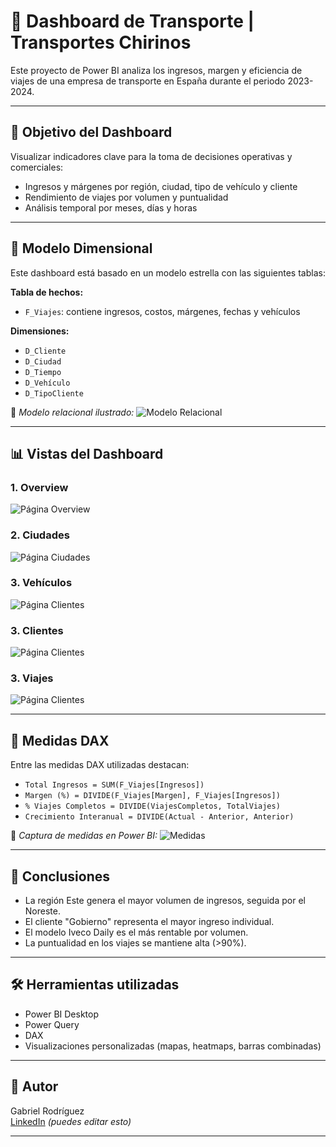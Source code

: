 # 🚚 Dashboard de Transporte | Transportes Chirinos

Este proyecto de Power BI analiza los ingresos, margen y eficiencia de viajes de una empresa de transporte en España durante el periodo 2023-2024.

---

## 🎯 Objetivo del Dashboard

Visualizar indicadores clave para la toma de decisiones operativas y comerciales:

- Ingresos y márgenes por región, ciudad, tipo de vehículo y cliente
- Rendimiento de viajes por volumen y puntualidad
- Análisis temporal por meses, días y horas

---

## 🧱 Modelo Dimensional

Este dashboard está basado en un modelo estrella con las siguientes tablas:

**Tabla de hechos:**
- `F_Viajes`: contiene ingresos, costos, márgenes, fechas y vehículos

**Dimensiones:**
- `D_Cliente`
- `D_Ciudad`
- `D_Tiempo`
- `D_Vehículo`
- `D_TipoCliente`

📌 *Modelo relacional ilustrado:*
![Modelo Relacional](./modelo_relacional.png)

---

## 📊 Vistas del Dashboard

### 1. Overview
![Página Overview](./01.overview.png)

### 2. Ciudades
![Página Ciudades](./02.ciudades.png)

### 3. Vehículos
![Página Clientes](./03.vehiculos.png)

### 3. Clientes
![Página Clientes](./04.clientes.png)

### 3. Viajes
![Página Clientes](./05.viajes.png)

---

## 🧠 Medidas DAX

Entre las medidas DAX utilizadas destacan:

- `Total Ingresos = SUM(F_Viajes[Ingresos])`
- `Margen (%) = DIVIDE(F_Viajes[Margen], F_Viajes[Ingresos])`
- `% Viajes Completos = DIVIDE(ViajesCompletos, TotalViajes)`
- `Crecimiento Interanual = DIVIDE(Actual - Anterior, Anterior)`

📌 *Captura de medidas en Power BI:*
![Medidas](./medidas.png)

---

## 🧩 Conclusiones

- La región Este genera el mayor volumen de ingresos, seguida por el Noreste.
- El cliente "Gobierno" representa el mayor ingreso individual.
- El modelo Iveco Daily es el más rentable por volumen.
- La puntualidad en los viajes se mantiene alta (>90%).

---

## 🛠️ Herramientas utilizadas

- Power BI Desktop
- Power Query
- DAX
- Visualizaciones personalizadas (mapas, heatmaps, barras combinadas)

---

## 👤 Autor

Gabriel Rodríguez  
[LinkedIn](https://www.linkedin.com/in/gabriel-rodr%C3%ADguez-4b4a6216b/) *(puedes editar esto)*

---

